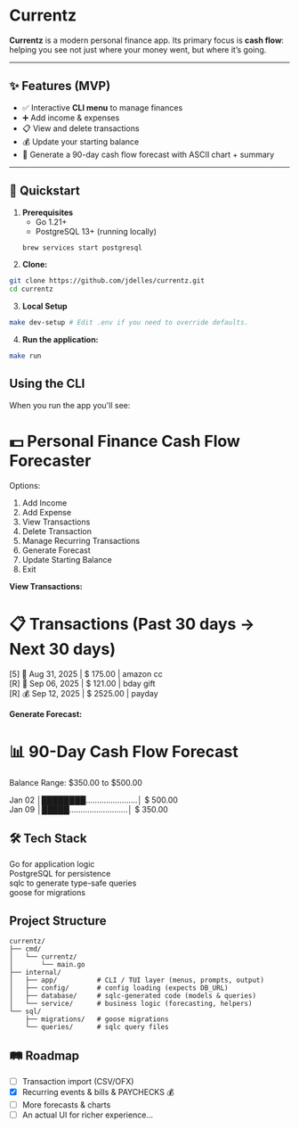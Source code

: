 # Currentz

**Currentz** is a modern personal finance app. Its primary focus is **cash flow**: helping you see not just where your money went, but where it’s going.

---

## ✨ Features (MVP)

- ✅ Interactive **CLI menu** to manage finances  
- ➕ Add income & expenses  
- 📋 View and delete transactions  
- 💰 Update your starting balance  
- 🔮 Generate a 90-day cash flow forecast with ASCII chart + summary  

---

## 🚀 Quickstart

1. **Prerequisites**
   - Go 1.21+
   - PostgreSQL 13+ (running locally)  
   ```bash
   brew services start postgresql

2. **Clone:**
```bash
git clone https://github.com/jdelles/currentz.git
cd currentz
```

3. **Local Setup**
```bash
make dev-setup # Edit .env if you need to override defaults.
```

4. **Run the application:**
```bash
make run
```

## Using the CLI

When you run the app you'll see: 

💵 Personal Finance Cash Flow Forecaster
========================================

Options:
1. Add Income
2. Add Expense
3. View Transactions
4. Delete Transaction
5. Manage Recurring Transactions
6. Generate Forecast
7. Update Starting Balance
8. Exit

**View Transactions:**  

📋 Transactions (Past 30 days → Next 30 days)
=======================================================================
[5] 💸 Aug 31, 2025 | $  175.00 | amazon cc  
[R] 💸 Sep 06, 2025 | $  121.00 | bday gift  
[R] 💰 Sep 12, 2025 | $ 2525.00 | payday  

**Generate Forecast:**  

📊 90-Day Cash Flow Forecast
============================================================

Balance Range: $350.00 to $500.00

Jan 02 │████████.......................│ $   500.00  
Jan 09 │█████..........................│ $   350.00  

## 🛠 Tech Stack

Go for application logic  
PostgreSQL for persistence  
sqlc to generate type-safe queries  
goose for migrations  

## Project Structure
```
currentz/
├── cmd/
│   └── currentz/
│       └── main.go
├── internal/
│   ├── app/          # CLI / TUI layer (menus, prompts, output)
│   ├── config/       # config loading (expects DB_URL)
│   ├── database/     # sqlc-generated code (models & queries)
│   └── service/      # business logic (forecasting, helpers)
└── sql/
    ├── migrations/   # goose migrations
    └── queries/      # sqlc query files
```

## 🛤 Roadmap

- [ ] Transaction import (CSV/OFX)  
- [X] Recurring events & bills & PAYCHECKS 💰 
- [ ] More forecasts & charts  
- [ ] An actual UI for richer experience... 

